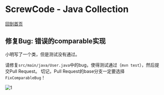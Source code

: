 # ScrewCode - Java Collection 

[回到首页](https://github.com/screwcode/JavaCollection)

## 修复Bug: 错误的comparable实现

小明写了一个类，但是测试没有通过。

请修复`src/main/java/User.java`中的bug，使得测试通过（`mvn test`），然后提交Pull Request。
切记，Pull Request的base分支一定要选择`FixComparableBug`！

![1](https://raw.githubusercontent.com/screwcode/SumOfTwoIntegers/master/images/compare-pr.png)